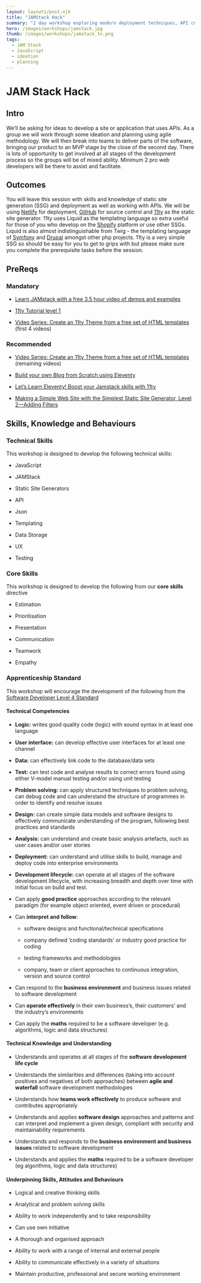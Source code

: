 ```yaml
---
layout: layouts/post.njk
title: "JAMStack Hack"
summary: "2 day workshop exploring modern deployment techniques, API consuption, agile planning and abstraction. We'll be building a site or single page app for a made up product or service utalising various APIs to hold data, deliver content and more..."
hero: /images/workshops/jamstack.jpg
thumb: /images/workshops/jamstack_tn.png
tags:
  - JAM Stack
  - JavaScript
  - ideation
  - planning
---
```

# JAM Stack Hack 

## Intro

We’ll be asking for ideas to develop a site or application that uses APIs. As a group we will work through some ideation and planning using agile methodology. We will then break into teams to deliver parts of the software, bringing our product to an MVP stage by the close of the second day. There is lots of opportunity to get involved at all stages of the development process so the groups will be of mixed ability. Minimum 2 pro web developers will be there to assist and facilitate.

## Outcomes

You will leave this session with skills and knowledge of static site generation (SSG) and deployment as well as working with APIs. We will be using [Netlify](https://www.netlify.com/) for deployment, [GitHub](https://github.com/) for source control and [11ty](https://www.11ty.dev/) as the static site generator. 11ty uses Liquid as the templating language so extra useful for those of you who develop on the [Shopify](https://www.shopify.com/) platform or use other SSGs. Liquid is also almost indistinguishable from Twig - the templating language of [Symfony](https://symfony.com/) and [Drupal](https://www.drupal.org/) amongst other php projects. 11ty is a very simple SSG so should be easy for you to get to grips with but please make sure you complete the prerequisite tasks before the session.

## PreReqs

### Mandatory 

* [Learn JAMstack with a free 3.5 hour video of demos and examples](https://www.netlify.com/blog/2020/03/12/learn-jamstack-with-a-free-3.5-hour-video-of-demos-and-examples/)

* [11ty Tutorial level 1](https://www.zachleat.com/web/eleventy-tutorial-level-1/)

* [Video Series: Create an 11ty Theme from a free set of HTML templates](https://www.youtube.com/playlist?list=PLOSLUtJ_J3rrJ1R1qEf8CCEpV3GgbJGNr) (first 4 videos)

### Recommended

* [Video Series: Create an 11ty Theme from a free set of HTML templates](https://www.youtube.com/playlist?list=PLOSLUtJ_J3rrJ1R1qEf8CCEpV3GgbJGNr) (remaining videos)

* [Build your own Blog from Scratch using Eleventy](https://www.filamentgroup.com/lab/build-a-blog/)

* [Let’s Learn Eleventy! Boost your Jamstack skills with 11ty](https://www.netlify.com/blog/2020/04/09/lets-learn-eleventy-boost-your-jamstack-skills-with-11ty/)

* [Making a Simple Web Site with the Simplest Static Site Generator, Level 2—Adding Filters](https://medium.com/@11ty/making-a-simple-web-site-with-eleventy-level-2-1b356183377c)

## Skills, Knowledge and Behaviours

### Technical Skills

This workshop is designed to develop the following technical skills:

* JavaScript

* JAMStack

* Static Site Generators

* API

* Json

* Templating 

* Data Storage

* UX

* Testing

### Core Skills

This workshop is designed to develop the following from our **core skills** directive

* Estimation

* Prioritisation

* Presentation

* Communication

* Teamwork

* Empathy

### Apprenticeship Standard

This workshop will encourage the development of the following from the [Software Developer Level 4 Standard](https://www.instituteforapprenticeships.org/apprenticeship-standards/software-developer/)

#### Technical Competencies

* **Logic:** writes good quality code (logic) with sound syntax in at least one language

* **User interface:** can develop effective user interfaces for at least one channel

* **Data:** can effectively link code to the database/data sets

* **Test:** can test code and analyse results to correct errors found using either V-model manual testing and/or using unit testing

* **Problem solving:** can apply structured techniques to problem solving, can debug code and can understand the structure of programmes in order to identify and resolve issues

* **Design:** can create simple data models and software designs to effectively communicate understanding of the program, following best practices and standards

* **Analysis:** can understand and create basic analysis artefacts, such as user cases and/or user stories

* **Deployment:** can understand and utilise skills to build, manage and deploy code into enterprise environments

* **Development lifecycle:** can operate at all stages of the software development lifecycle, with increasing breadth and depth over time with initial focus on build and test.

* Can apply **good practice** approaches according to the relevant paradigm (for example object oriented, event driven or procedural)

* Can **interpret and follow**:

    * software designs and functional/technical specifications

    * company defined ‘coding standards’ or industry good practice for coding

    * testing frameworks and methodologies

    * company, team or client approaches to continuous integration, version and source control

* Can respond to the **business environment** and business issues related to software development

* Can **operate effectively** in their own business’s, their customers’ and the industry’s environments

* Can apply the **maths** required to be a software developer (e.g. algorithms, logic and data structures)

#### Technical Knowledge and Understanding

* Understands and operates at all stages of the **software development life cycle**

* Understands the similarities and differences (taking into account positives and negatives of both approaches) between **agile and waterfall** software development methodologies

* Understands how **teams work effectively** to produce software and contributes appropriately

* Understands and applies **software design** approaches and patterns and can interpret and implement a given design, compliant with security and maintainability requirements

* Understands and responds to the **business environment and business issues** related to software development

* Understands and applies the **maths** required to be a software developer (eg algorithms, logic and data structures)

#### Underpinning Skills, Attitudes and Behaviours

* Logical and creative thinking skills

* Analytical and problem solving skills

* Ability to work independently and to take responsibility

* Can use own initiative

* A thorough and organised approach

* Ability to work with a range of internal and external people

* Ability to communicate effectively in a variety of situations

* Maintain productive, professional and secure working environment

